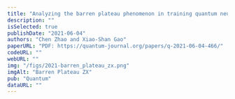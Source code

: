 ```yaml
---
title: "Analyzing the barren plateau phenomenon in training quantum neural networks with the ZX-calculus"
description: ""
isSelected: true
publishDate: "2021-06-04"
authors: "Chen Zhao and Xiao-Shan Gao"
paperURL: "PDF: https://quantum-journal.org/papers/q-2021-06-04-466/"
codeURL: ""
webURL: ""
img: "/figs/2021-barren_plateau_zx.png"
imgAlt: "Barren Plateau ZX"
pub: "Quantum"
dataURL: ""
---
```

